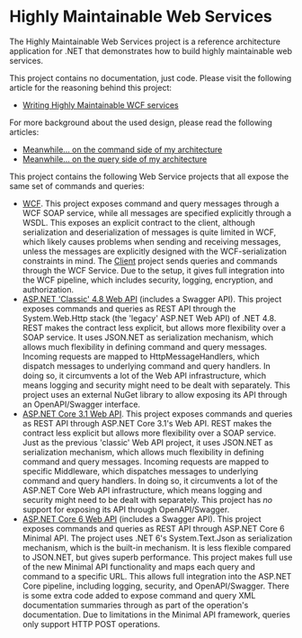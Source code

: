 # Highly Maintainable Web Services

The Highly Maintainable Web Services project is a reference architecture application for .NET that demonstrates how to build highly maintainable web services.

This project contains no documentation, just code. Please visit the following article for the reasoning behind this project:

* [Writing Highly Maintainable WCF services](https://blogs.cuttingedge.it/steven/posts/2012/writing-highly-maintainable-wcf-services/)

For more background about the used design, please read the following articles:

* [Meanwhile… on the command side of my architecture](https://blogs.cuttingedge.it/steven/posts/2011/meanwhile-on-the-command-side-of-my-architecture/)
* [Meanwhile… on the query side of my architecture](https://blogs.cuttingedge.it/steven/posts/2011/meanwhile-on-the-query-side-of-my-architecture/)


This project contains the following Web Service projects that all expose the same set of commands and queries:

* [WCF](https://github.com/dotnetjunkie/solidservices/tree/master/src/WcfService). This project exposes command and query messages through a WCF SOAP service, while all messages are specified explicitly through a WSDL. This exposes an explicit contract to the client, although serialization and deserialization of messages is quite limited in WCF, which likely causes problems when sending and receiving messages, unless the messages are explicitly designed with the WCF-serialization constraints in mind. The [Client](https://github.com/dotnetjunkie/solidservices/tree/master/src/Client) project sends queries and commands through the WCF Service. Due to the setup, it gives full integration into the WCF pipeline, which includes security, logging, encryption, and authorization.
* [ASP.NET 'Classic' 4.8 Web API](https://github.com/dotnetjunkie/solidservices/tree/master/src/WebApiService) (includes a Swagger API). This project exposes commands and queries as REST API through the System.Web.Http stack (the 'legacy' ASP.NET Web API) of .NET 4.8. REST makes the contract less explicit, but allows more flexibility over a SOAP service. It uses JSON.NET as serialization mechanism, which allows much flexibility in defining command and query messages. Incoming requests are mapped to HttpMessageHandlers, which dispatch messages to underlying command and query handlers. In doing so, it circumvents a lot of the Web API infrastructure, which means logging and security might need to be dealt with separately. This project uses an external NuGet library to allow exposing its API through an OpenAPI/Swagger interface.
* [ASP.NET Core 3.1 Web API](https://github.com/dotnetjunkie/solidservices/tree/master/src/WebCore3Service). This project exposes commands and queries as REST API through ASP.NET Core 3.1's Web API. REST makes the contract less explicit but allows more flexibility over a SOAP service. Just as the previous 'classic' Web API project, it uses JSON.NET as serialization mechanism, which allows much flexibility in defining command and query messages. Incoming requests are mapped to specific Middleware, which dispatches messages to underlying command and query handlers. In doing so, it circumvents a lot of the ASP.NET Core Web API infrastructure, which means logging and security might need to be dealt with separately. This project has _no_ support for exposing its API through OpenAPI/Swagger.
* [ASP.NET Core 6 Web API](https://github.com/dotnetjunkie/solidservices/tree/master/src/WebCore6Service) (includes a Swagger API). This project exposes commands and queries as REST API through ASP.NET Core 6 Minimal API. The project uses .NET 6's System.Text.Json as serialization mechanism, which is the built-in mechanism. It is less flexible compared to JSON.NET, but gives superb performance. This project makes full use of the new Minimal API functionality and maps each query and command to a specific URL. This allows full integration into the ASP.NET Core pipeline, including logging, security, and OpenAPI/Swagger. There is some extra code added to expose command and query XML documentation summaries through as part of the operation's documentation. Due to limitations in the Minimal API framework, queries only support HTTP POST operations.
